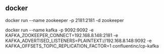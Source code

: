 ## docker 
docker run --name zookeeper -p 2181:2181 -d zookeeper

docker run --name kafka -p 9092:9092 -e KAFKA_ZOOKEEPER_CONNECT=192.168.8.148:2181 -e KAFKA_ADVERTISED_LISTENERS=PLAINTEXT://192.168.8.148:9092 -e KAFKA_OFFSETS_TOPIC_REPLICATION_FACTOR=1 confluentinc/cp-kafka